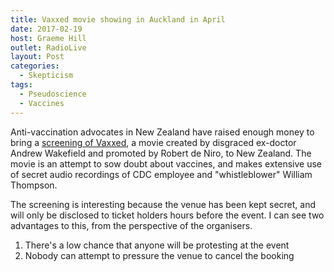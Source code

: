 ```yaml
---
title: Vaxxed movie showing in Auckland in April
date: 2017-02-19
host: Graeme Hill
outlet: RadioLive
layout: Post
categories:
  - Skepticism
tags:
  - Pseudoscience
  - Vaccines
---
```


Anti-vaccination advocates in New Zealand have raised enough money to bring a [screening of Vaxxed](https://www.eventbrite.co.nz/e/vaxxed-from-cover-up-to-catastrophe-auckland-premiere-tickets-31979487508), a movie created by disgraced ex-doctor Andrew Wakefield and promoted by Robert de Niro, to New Zealand. The movie is an attempt to sow doubt about vaccines, and makes extensive use of secret audio recordings of CDC employee and "whistleblower" William Thompson.

<!-- more -->

The screening is interesting because the venue has been kept secret, and will only be disclosed to ticket holders hours before the event. I can see two advantages to this, from the perspective of the organisers.

1. There's a low chance that anyone will be protesting at the event
2. Nobody can attempt to pressure the venue to cancel the booking
